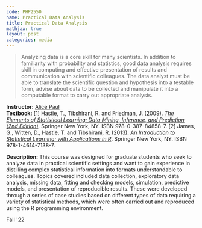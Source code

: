 ```yaml
---
code: PHP2550 
name: Practical Data Analysis 
title: Practical Data Analysis 
mathjax: true
layout: post
categories: media
---
```


>  Analyzing data is a core skill for many scientists. In addition to familiarity with probability and statistics, good data analysis requires skill in computing and effective presentation of results and communication with scientific colleagues. The data analyst must be able to translate the scientific question and hypothesis into a testable form, advise about data to be collected and manipulate it into a computable format to carry out appropriate analysis.

**Instructor:** [Alice Paul](https://vivo.brown.edu/display/apaul6) <br>
**Textbook:** [1] Hastie, T., Tibshirani, R. and Friedman, J. (2009). [*The Elements of Statistical Learning: Data Mining, Inference, and Prediction (2nd Edition)*](https://hastie.su.domains/Papers/ESLII.pdf). Springer New York, NY. ISBN 978-0-387-84858-7. [2] James, G., Witten, D., Hastie, T. and Tibshirani, R. (2013). [*An Introduction to Statistical Learning: with Applications in R*](https://hastie.su.domains/ISLR2/ISLRv2_website.pdf). Springer New York, NY. ISBN 978-1-4614-7138-7. 

**Description:** This course was designed for graduate students who seek to analyze data in practical scientific settings and want to gain experience in distilling complex statistical information into formats understandable to colleagues. Topics covered included data collection, exploratory data analysis, missing data, fitting and checking models, simulation, predictive models, and presentation of reproducible results. These were developed through a series of case studies based on different types of data requiring a variety of statistical methods, which were often carried out and reproduced using the R programming environment.

Fall '22
